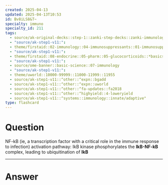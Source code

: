 ```yaml
---
created: 2025-04-13
updated: 2025-04-13T10:53
id: Bv8iLS8&T~
specialty: immuno
specialty_id: 211
tags:
  - source/ak-original-decks::step-1::zanki-step-decks::zanki-immunology-+-general-pathology::immunology
  - "source/ak-step1-v11:": 
  - theme/firstaid::02-immunology::04-immunosuppressants::01-immunosuppressants::glucocorticoids
  - "source/ak-step1-v11:": 
  - theme/firstaid::08-endocrine::05-pharm::05-glucocorticoids::*basics
  - "source/ak-step1-v11:": 
  - source/ome-banner::basic-science::07-immunology
  - "source/ak-step1-v11:": 
  - theme/uworld::10000-99999::11000-11999::11955
  - source/ak-step1-v11::^other::^expn::bgadd
  - source/ak-step1-v11::^other::^expn::uworld
  - source/ak-step1-v11::^other::^fa-updates::fa2018
  - source/ak-step1-v11::^other::^highyield::4-loweryield
  - source/ak-step1-v11::^systems::immunology::innate/adaptive"
type: flashcard
---
```


# Question
NF-kB (ie, a transcription factor with a critical role in the immune response to infection) activation pathway: IkB kinase phosphorylates the **IkB-NF-kB** complex, leading to ubiquitination of **IkB**

---

# Answer

